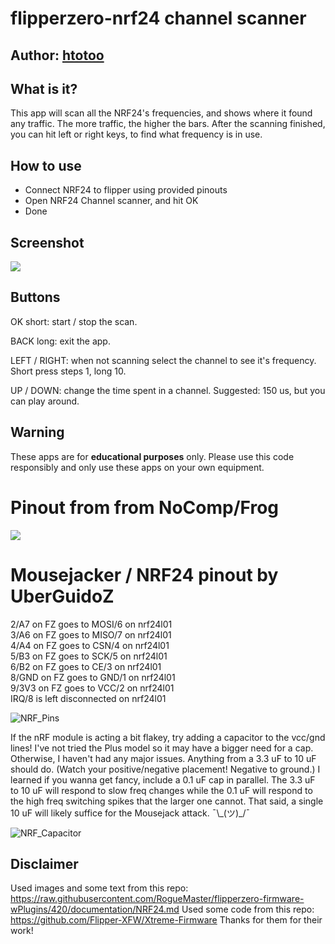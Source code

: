 # flipperzero-nrf24 channel scanner

## Author: [htotoo](https://github.com/htotoo/NRF24ChannelScanner)

## What is it?
This app will scan all the NRF24's frequencies, and shows where it found any traffic. The more traffic, the higher the bars.
After the scanning finished, you can hit left or right keys, to find what frequency is in use.

## How to use
- Connect NRF24 to flipper using provided pinouts
- Open NRF24 Channel scanner, and hit OK
- Done

## Screenshot

<img src="https://raw.githubusercontent.com/htotoo/NRF24ChannelScanner/main/screen1.png">

## Buttons

OK short: start / stop the scan.

BACK long: exit the app.

LEFT / RIGHT: when not scanning select the channel to see it's frequency. Short press steps 1, long 10.

UP / DOWN: change the time spent in a channel. Suggested: 150 us, but you can play around.

## Warning
These apps are for **educational purposes** only. Please use this code responsibly and only use these apps on your own equipment.


# Pinout from from NoComp/Frog
<img src="https://media.discordapp.net/attachments/937479784726949900/994495234618687509/unknown.png?width=567&height=634">

# Mousejacker / NRF24 pinout by UberGuidoZ
2/A7 on FZ goes to MOSI/6 on nrf24l01<br>
3/A6 on FZ goes to MISO/7 on nrf24l01<br>
4/A4 on FZ goes to CSN/4 on nrf24l01<br>
5/B3 on FZ goes to SCK/5 on nrf24l01<br>
6/B2 on FZ goes to CE/3 on nrf24l01<br>
8/GND on FZ goes to GND/1 on nrf24l01<br>
9/3V3 on FZ goes to VCC/2 on nrf24l01<br>
IRQ/8 is left disconnected on nrf24l01<br>

![NRF_Pins](https://user-images.githubusercontent.com/57457139/178093717-39effd5c-ebe2-4253-b13c-70517d7902f9.png)

If the nRF module is acting a bit flakey, try adding a capacitor to the vcc/gnd lines! 
I've not tried the Plus model so it may have a bigger need for a cap. 
Otherwise, I haven't had any major issues. 
Anything from a 3.3 uF to 10 uF should do. (Watch your positive/negative placement! Negative to ground.) 
I learned if you wanna get fancy, include a 0.1 uF cap in parallel. 
The 3.3 uF to 10 uF will respond to slow freq changes while the 0.1 uF will respond to the high freq switching spikes that the larger one cannot. That said, a single 10 uF will likely suffice for the Mousejack attack. ¯\\\_(ツ)_/¯

![NRF_Capacitor](https://user-images.githubusercontent.com/57457139/178169959-d030f9a6-d2ac-46af-af8b-470ff092c8a7.jpg)

## Disclaimer
Used images and some text from this repo: https://raw.githubusercontent.com/RogueMaster/flipperzero-firmware-wPlugins/420/documentation/NRF24.md
Used some code from this repo: https://github.com/Flipper-XFW/Xtreme-Firmware
Thanks for them for their work!
